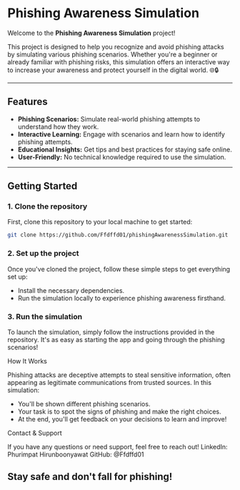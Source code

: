 # Phishing Awareness Simulation 

Welcome to the **Phishing Awareness Simulation** project! 

This project is designed to help you recognize and avoid phishing attacks by simulating various phishing scenarios. Whether you're a beginner or already familiar with phishing risks, this simulation offers an interactive way to increase your awareness and protect yourself in the digital world. 🌐🔒

---

## Features

- **Phishing Scenarios:** Simulate real-world phishing attempts to understand how they work.
- **Interactive Learning:** Engage with scenarios and learn how to identify phishing attempts.
- **Educational Insights:** Get tips and best practices for staying safe online.
- **User-Friendly:** No technical knowledge required to use the simulation.

---

## Getting Started

### 1. Clone the repository

First, clone this repository to your local machine to get started:

```bash
git clone https://github.com/Ffdffd01/phishingAwarenessSimulation.git
```
### 2. Set up the project
Once you've cloned the project, follow these simple steps to get everything set up:
- Install the necessary dependencies.
- Run the simulation locally to experience phishing awareness firsthand.

### 3. Run the simulation
To launch the simulation, simply follow the instructions provided in the repository. It's as easy as starting the app and going through the phishing scenarios!

How It Works

Phishing attacks are deceptive attempts to steal sensitive information, often appearing as legitimate communications from trusted sources. In this simulation:
- You'll be shown different phishing scenarios.
- Your task is to spot the signs of phishing and make the right choices.
- At the end, you'll get feedback on your decisions to learn and improve!

Contact & Support

If you have any questions or need support, feel free to reach out!
LinkedIn: Phurimpat Hirunboonyawat
GitHub: @Ffdffd01

Stay safe and don't fall for phishing!
------------------------
